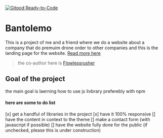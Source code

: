 [![Gitpod Ready-to-Code](https://img.shields.io/badge/Gitpod-Ready--to--Code-blue?logo=gitpod)](https://gitpod.io/#https://github.com/theXtroyer1221/Bantolemas) 

# Bantolemo

This is a project of me and a friend where we do a website about a company that do premuim drone order to other companies and this is the landing page for the website. [Read more here](www.google.com)

> the co-author here is [Flowlessrusher](https://github.com/Flowlessrusher)

## Goal of the project

the main goal is laerning how to use js livbrary preferebly with npm

#### here are some to do list

[x] get a handful of libraries in the project
[x] have it 100% responsive
[] have the content in context to the theme
[] make a contact form (with javascript if possible)
[] have the website fully done for the public (if unchecked, please this is under construction)
